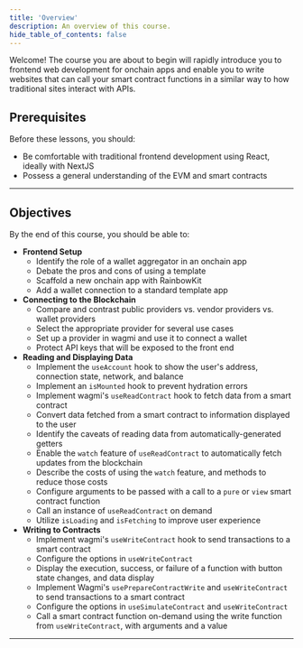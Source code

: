 ```yaml
---
title: 'Overview'
description: An overview of this course.
hide_table_of_contents: false
---
```


Welcome! The course you are about to begin will rapidly introduce you to frontend web development for onchain apps and enable you to write websites that can call your smart contract functions in a similar way to how traditional sites interact with APIs.

## Prerequisites

Before these lessons, you should:

- Be comfortable with traditional frontend development using React, ideally with NextJS
- Possess a general understanding of the EVM and smart contracts

---

## Objectives

By the end of this course, you should be able to:

- **Frontend Setup**
  - Identify the role of a wallet aggregator in an onchain app
  - Debate the pros and cons of using a template
  - Scaffold a new onchain app with RainbowKit
  - Add a wallet connection to a standard template app
- **Connecting to the Blockchain**
  - Compare and contrast public providers vs. vendor providers vs. wallet providers
  - Select the appropriate provider for several use cases
  - Set up a provider in wagmi and use it to connect a wallet
  - Protect API keys that will be exposed to the front end
- **Reading and Displaying Data**
  - Implement the `useAccount` hook to show the user's address, connection state, network, and balance
  - Implement an `isMounted` hook to prevent hydration errors
  - Implement wagmi's `useReadContract` hook to fetch data from a smart contract
  - Convert data fetched from a smart contract to information displayed to the user
  - Identify the caveats of reading data from automatically-generated getters
  - Enable the `watch` feature of `useReadContract` to automatically fetch updates from the blockchain
  - Describe the costs of using the `watch` feature, and methods to reduce those costs
  - Configure arguments to be passed with a call to a `pure` or `view` smart contract function
  - Call an instance of `useReadContract` on demand
  - Utilize `isLoading` and `isFetching` to improve user experience
- **Writing to Contracts**
  - Implement wagmi's `useWriteContract` hook to send transactions to a smart contract
  - Configure the options in `useWriteContract`
  - Display the execution, success, or failure of a function with button state changes, and data display
  - Implement Wagmi's `usePrepareContractWrite` and `useWriteContract` to send transactions to a smart contract
  - Configure the options in `useSimulateContract` and `useWriteContract`
  - Call a smart contract function on-demand using the write function from `useWriteContract`, with arguments and a value

---
